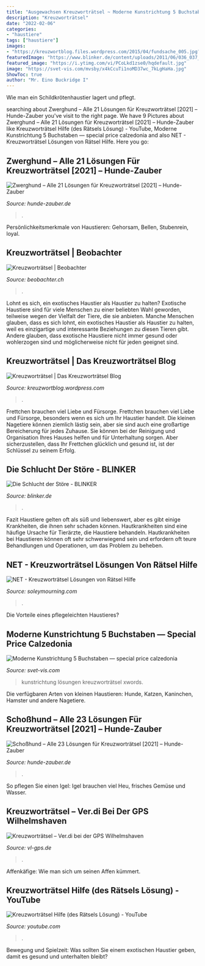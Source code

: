 ```yaml
---
title: "Ausgewachsen Kreuzworträtsel ~ Moderne Kunstrichtung 5 Buchstaben — Special Price Calzedonia"
description: "Kreuzworträtsel"
date: "2022-02-06"
categories:
- "haustiere"
tags: ["haustiere"]
images:
- "https://kreuzwortblog.files.wordpress.com/2015/04/fundsache_005.jpg?w=324"
featuredImage: "https://www.blinker.de/content/uploads/2011/06/036_037_Stoer_101.jpg"
featured_image: "https://i.ytimg.com/vi/PCoLkd1zse0/hqdefault.jpg"
image: "https://svet-vis.com/mvsby/x4kCcuTi1noMD37wc_7kLgHaHa.jpg"
ShowToc: true
author: "Mr. Eino Buckridge I"
---
```



Wie man ein Schildkrötenhaustier lagert und pflegt.

	

		
searching about Zwerghund – Alle 21 Lösungen für Kreuzworträtsel [2021] – Hunde-Zauber you've visit to the right page. We have 9 Pictures about Zwerghund – Alle 21 Lösungen für Kreuzworträtsel [2021] – Hunde-Zauber like Kreuzworträtsel Hilfe (des Rätsels Lösung) - YouTube, Moderne Kunstrichtung 5 Buchstaben — special price calzedonia and also NET - Kreuzworträtsel Lösungen von Rätsel Hilfe. Here you go:
		
    
## Zwerghund – Alle 21 Lösungen Für Kreuzworträtsel [2021] – Hunde-Zauber

<img loading=lazy src="https://hunde-zauber.de/wp-content/uploads/2021/03/KLEINSPITZ.jpg" onerror="this.onerror=null;this.src='https://tse1.mm.bing.net/th?id=OIP.YyFZy9ZSbnP9vvEZwwV2gQHaD4&amp;pid=15.1';" alt="Zwerghund – Alle 21 Lösungen für Kreuzworträtsel [2021] – Hunde-Zauber">

_Source: hunde-zauber.de_

>. 

	

Persönlichkeitsmerkmale von Haustieren: Gehorsam, Bellen, Stubenrein, loyal.

    
## Kreuzworträtsel | Beobachter

<img loading=lazy src="https://cdn.beobachter.ch/sites/default/files/styles/16x9_560/public/kreuzwortraetsel_0.jpg" onerror="this.onerror=null;this.src='https://tse1.mm.bing.net/th?id=OIP.cYEOU9W-lzE46i27SObIRAHaEK&amp;pid=15.1';" alt="Kreuzworträtsel | Beobachter">

_Source: beobachter.ch_

>. 

	

Lohnt es sich, ein exotisches Haustier als Haustier zu halten?
Exotische Haustiere sind für viele Menschen zu einer beliebten Wahl geworden, teilweise wegen der Vielfalt der Tiere, die sie anbieten. Manche Menschen glauben, dass es sich lohnt, ein exotisches Haustier als Haustier zu halten, weil es einzigartige und interessante Beziehungen zu diesen Tieren gibt. Andere glauben, dass exotische Haustiere nicht immer gesund oder wohlerzogen sind und möglicherweise nicht für jeden geeignet sind.

    
## Kreuzworträtsel | Das Kreuzworträtsel Blog

<img loading=lazy src="https://kreuzwortblog.files.wordpress.com/2015/04/fundsache_005.jpg?w=324" onerror="this.onerror=null;this.src='https://tse4.mm.bing.net/th?id=OIP.kPTk-S4NEpdGpd7M5TuhOgAAAA&amp;pid=15.1';" alt="Kreuzworträtsel | Das Kreuzworträtsel Blog">

_Source: kreuzwortblog.wordpress.com_

>. 

	

Frettchen brauchen viel Liebe und Fürsorge.
Frettchen brauchen viel Liebe und Fürsorge, besonders wenn es sich um Ihr Haustier handelt. Die kleinen Nagetiere können ziemlich lästig sein, aber sie sind auch eine großartige Bereicherung für jedes Zuhause. Sie können bei der Reinigung und Organisation Ihres Hauses helfen und für Unterhaltung sorgen. Aber sicherzustellen, dass Ihr Frettchen glücklich und gesund ist, ist der Schlüssel zu seinem Erfolg.

    
## Die Schlucht Der Störe - BLINKER

<img loading=lazy src="https://www.blinker.de/content/uploads/2011/06/036_037_Stoer_101.jpg" onerror="this.onerror=null;this.src='https://tse3.mm.bing.net/th?id=OIP.-Fauqyuzqnh7YzeERqSX3gHaFj&amp;pid=15.1';" alt="Die Schlucht der Störe - BLINKER">

_Source: blinker.de_

>. 

	

Fazit
Haustiere gelten oft als süß und liebenswert, aber es gibt einige Krankheiten, die ihnen sehr schaden können. Hautkrankheiten sind eine häufige Ursache für Tierärzte, die Haustiere behandeln. Hautkrankheiten bei Haustieren können oft sehr schwerwiegend sein und erfordern oft teure Behandlungen und Operationen, um das Problem zu beheben.

    
## NET - Kreuzworträtsel Lösungen Von Rätsel Hilfe

<img loading=lazy src="http://kreuzwortraetsel.net/kreuzworträtsel-sex-83.png" onerror="this.onerror=null;this.src='https://tse4.mm.bing.net/th?id=OIP.5QfPIaj3ELeCedDhAgqPyQHaFP&amp;pid=15.1';" alt="NET - Kreuzworträtsel Lösungen von Rätsel Hilfe">

_Source: soleymourning.com_

>. 

	

Die Vorteile eines pflegeleichten Haustieres?

    
## Moderne Kunstrichtung 5 Buchstaben — Special Price Calzedonia

<img loading=lazy src="https://svet-vis.com/mvsby/x4kCcuTi1noMD37wc_7kLgHaHa.jpg" onerror="this.onerror=null;this.src='https://tse2.mm.bing.net/th?id=OIP.KX7bNj9-0_cFq2zUMLkhBwAAAA&amp;pid=15.1';" alt="Moderne Kunstrichtung 5 Buchstaben — special price calzedonia">

_Source: svet-vis.com_

>kunstrichtung lösungen kreuzworträtsel xwords. 

	

Die verfügbaren Arten von kleinen Haustieren: Hunde, Katzen, Kaninchen, Hamster und andere Nagetiere.

    
## Schoßhund – Alle 23 Lösungen Für Kreuzworträtsel [2021] – Hunde-Zauber

<img loading=lazy src="https://hunde-zauber.de/wp-content/uploads/2021/03/TOYSPANIEL-600x315.jpg" onerror="this.onerror=null;this.src='https://tse4.mm.bing.net/th?id=OIP.1HxUt1IvZUNEvXXtvgEubAHaD4&amp;pid=15.1';" alt="Schoßhund – Alle 23 Lösungen für Kreuzworträtsel [2021] – Hunde-Zauber">

_Source: hunde-zauber.de_

>. 

	

So pflegen Sie einen Igel: Igel brauchen viel Heu, frisches Gemüse und Wasser.

    
## Kreuzworträtsel – Ver.di Bei Der GPS Wilhelmshaven

<img loading=lazy src="http://vl-gps.de/wp-content/uploads/2018/05/kreuzworträtsel02.jpg" onerror="this.onerror=null;this.src='https://tse2.mm.bing.net/th?id=OIP.vg5_zUng_ce3vAnWC6X_GAHaLM&amp;pid=15.1';" alt="Kreuzworträtsel – Ver.di bei der GPS Wilhelmshaven">

_Source: vl-gps.de_

>. 

	

Affenkäfige: Wie man sich um seinen Affen kümmert.

    
## Kreuzworträtsel Hilfe (des Rätsels Lösung) - YouTube

<img loading=lazy src="https://i.ytimg.com/vi/PCoLkd1zse0/hqdefault.jpg" onerror="this.onerror=null;this.src='https://tse3.mm.bing.net/th?id=OIP.bxHLqaF09IUERXl20qsMagHaFj&amp;pid=15.1';" alt="Kreuzworträtsel Hilfe (des Rätsels Lösung) - YouTube">

_Source: youtube.com_

>. 

	

Bewegung und Spielzeit: Was sollten Sie einem exotischen Haustier geben, damit es gesund und unterhalten bleibt?

